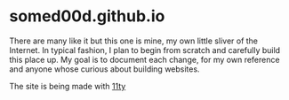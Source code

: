 # somed00d.github.io

There are many like it but this one is mine, my own little sliver of the Internet. In typical fashion, I plan to begin from scratch and carefully build this place up. My goal is to document each change, for my own reference and anyone whose curious about building websites.

The site is being made with [11ty](https://www.11ty.dev)
